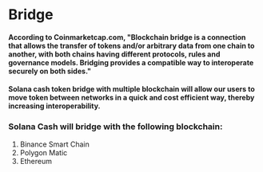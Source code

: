 # Bridge

#### According to Coinmarketcap.com, "Blockchain bridge is a connection that allows the transfer of tokens and/or arbitrary data from one chain to another, with both chains having different protocols, rules and governance models. Bridging provides a compatible way to interoperate securely on both sides."

#### Solana cash token bridge with multiple blockchain will allow our users to move token between networks in a quick and cost efficient way, thereby increasing interoperability.

### Solana Cash will bridge with the following blockchain:

1. Binance Smart Chain
2. Polygon Matic
3. Ethereum
